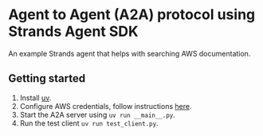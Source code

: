 # Agent to Agent (A2A) protocol using Strands Agent SDK

An example Strands agent that helps with searching AWS documentation.

## Getting started

1. Install [uv](https://docs.astral.sh/uv/getting-started/installation/).
2. Configure AWS credentials, follow instructions [here](https://cuddly-sniffle-lrmk2y7.pages.github.io/0.1.x-strands/user-guide/quickstart/#configuring-credentials).
3. Start the A2A server using `uv run __main__.py`.
4. Run the test client `uv run test_client.py`.